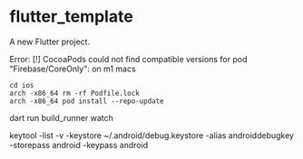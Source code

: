 # flutter_template

A new Flutter project.

Error: [!] CocoaPods could not find compatible versions for pod "Firebase/CoreOnly": on m1 macs
```
cd ios
arch -x86_64 rm -rf Podfile.lock      
arch -x86_64 pod install --repo-update
```

<!-- Build runner to generate files -->
dart run build_runner watch

<!-- Check existing keytool SHA in machine -->
keytool -list -v -keystore ~/.android/debug.keystore -alias androiddebugkey -storepass android -keypass android
